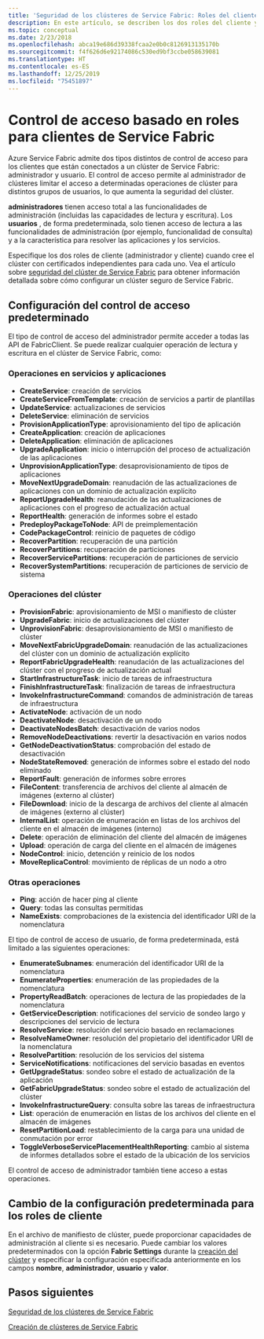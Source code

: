 ```yaml
---
title: 'Seguridad de los clústeres de Service Fabric: Roles del cliente'
description: En este artículo, se describen los dos roles del cliente y los permisos que otorga cada uno de ellos.
ms.topic: conceptual
ms.date: 2/23/2018
ms.openlocfilehash: abca19e686d39338fcaa2e0b0c8126913135170b
ms.sourcegitcommit: f4f626d6e92174086c530ed9bf3ccbe058639081
ms.translationtype: HT
ms.contentlocale: es-ES
ms.lasthandoff: 12/25/2019
ms.locfileid: "75451897"
---
```

# <a name="role-based-access-control-for-service-fabric-clients"></a>Control de acceso basado en roles para clientes de Service Fabric
Azure Service Fabric admite dos tipos distintos de control de acceso para los clientes que están conectados a un clúster de Service Fabric: administrador y usuario. El control de acceso permite al administrador de clústeres limitar el acceso a determinadas operaciones de clúster para distintos grupos de usuarios, lo que aumenta la seguridad del clúster.  

**administradores** tienen acceso total a las funcionalidades de administración (incluidas las capacidades de lectura y escritura). Los **usuarios** , de forma predeterminada, solo tienen acceso de lectura a las funcionalidades de administración (por ejemplo, funcionalidad de consulta) y a la característica para resolver las aplicaciones y los servicios.

Especifique los dos roles de cliente (administrador y cliente) cuando cree el clúster con certificados independientes para cada uno. Vea el artículo sobre [seguridad del clúster de Service Fabric](service-fabric-cluster-security.md) para obtener información detallada sobre cómo configurar un clúster seguro de Service Fabric.

## <a name="default-access-control-settings"></a>Configuración del control de acceso predeterminado
El tipo de control de acceso del administrador permite acceder a todas las API de FabricClient. Se puede realizar cualquier operación de lectura y escritura en el clúster de Service Fabric, como:

### <a name="application-and-service-operations"></a>Operaciones en servicios y aplicaciones
* **CreateService**: creación de servicios                             
* **CreateServiceFromTemplate**: creación de servicios a partir de plantillas                             
* **UpdateService**: actualizaciones de servicios                             
* **DeleteService**: eliminación de servicios                             
* **ProvisionApplicationType**: aprovisionamiento del tipo de aplicación                             
* **CreateApplication**: creación de aplicaciones                               
* **DeleteApplication**: eliminación de aplicaciones                             
* **UpgradeApplication**: inicio o interrupción del proceso de actualización de las aplicaciones                             
* **UnprovisionApplicationType**: desaprovisionamiento de tipos de aplicaciones                             
* **MoveNextUpgradeDomain**: reanudación de las actualizaciones de aplicaciones con un dominio de actualización explícito                             
* **ReportUpgradeHealth**: reanudación de las actualizaciones de aplicaciones con el progreso de actualización actual                             
* **ReportHealth**: generación de informes sobre el estado                             
* **PredeployPackageToNode**: API de preimplementación                            
* **CodePackageControl**: reinicio de paquetes de código                             
* **RecoverPartition**: recuperación de una partición                             
* **RecoverPartitions**: recuperación de particiones                             
* **RecoverServicePartitions**: recuperación de particiones de servicio                             
* **RecoverSystemPartitions**: recuperación de particiones de servicio de sistema                             

### <a name="cluster-operations"></a>Operaciones del clúster
* **ProvisionFabric**: aprovisionamiento de MSI o manifiesto de clúster                             
* **UpgradeFabric**: inicio de actualizaciones del clúster                             
* **UnprovisionFabric**: desaprovisionamiento de MSI o manifiesto de clúster                         
* **MoveNextFabricUpgradeDomain**: reanudación de las actualizaciones del clúster con un dominio de actualización explícito                             
* **ReportFabricUpgradeHealth**: reanudación de las actualizaciones del clúster con el progreso de actualización actual                             
* **StartInfrastructureTask**: inicio de tareas de infraestructura                             
* **FinishInfrastructureTask**: finalización de tareas de infraestructura                             
* **InvokeInfrastructureCommand**: comandos de administración de tareas de infraestructura                              
* **ActivateNode**: activación de un nodo                             
* **DeactivateNode**: desactivación de un nodo                             
* **DeactivateNodesBatch**: desactivación de varios nodos                             
* **RemoveNodeDeactivations**: revertir la desactivación en varios nodos                             
* **GetNodeDeactivationStatus**: comprobación del estado de desactivación                             
* **NodeStateRemoved**: generación de informes sobre el estado del nodo eliminado                             
* **ReportFault**: generación de informes sobre errores                             
* **FileContent**: transferencia de archivos del cliente al almacén de imágenes (externo al clúster)                             
* **FileDownload**: inicio de la descarga de archivos del cliente al almacén de imágenes (externo al clúster)                             
* **InternalList**: operación de enumeración en listas de los archivos del cliente en el almacén de imágenes (interno)                             
* **Delete**: operación de eliminación del cliente del almacén de imágenes                              
* **Upload**: operación de carga del cliente en el almacén de imágenes                             
* **NodeControl**: inicio, detención y reinicio de los nodos                             
* **MoveReplicaControl**: movimiento de réplicas de un nodo a otro                             

### <a name="miscellaneous-operations"></a>Otras operaciones
* **Ping**: acción de hacer ping al cliente                             
* **Query**: todas las consultas permitidas
* **NameExists**: comprobaciones de la existencia del identificador URI de la nomenclatura                             

El tipo de control de acceso de usuario, de forma predeterminada, está limitado a las siguientes operaciones: 

* **EnumerateSubnames**: enumeración del identificador URI de la nomenclatura                             
* **EnumerateProperties**: enumeración de las propiedades de la nomenclatura                             
* **PropertyReadBatch**: operaciones de lectura de las propiedades de la nomenclatura                             
* **GetServiceDescription**: notificaciones del servicio de sondeo largo y descripciones del servicio de lectura                             
* **ResolveService**: resolución del servicio basado en reclamaciones                             
* **ResolveNameOwner**: resolución del propietario del identificador URI de la nomenclatura                             
* **ResolvePartition**: resolución de los servicios del sistema                             
* **ServiceNotifications**: notificaciones del servicio basadas en eventos                             
* **GetUpgradeStatus**: sondeo sobre el estado de actualización de la aplicación                             
* **GetFabricUpgradeStatus**: sondeo sobre el estado de actualización del clúster                             
* **InvokeInfrastructureQuery**: consulta sobre las tareas de infraestructura                             
* **List**: operación de enumeración en listas de los archivos del cliente en el almacén de imágenes                             
* **ResetPartitionLoad**: restablecimiento de la carga para una unidad de conmutación por error                             
* **ToggleVerboseServicePlacementHealthReporting**: cambio al sistema de informes detallados sobre el estado de la ubicación de los servicios                             

El control de acceso de administrador también tiene acceso a estas operaciones.

## <a name="changing-default-settings-for-client-roles"></a>Cambio de la configuración predeterminada para los roles de cliente
En el archivo de manifiesto de clúster, puede proporcionar capacidades de administración al cliente si es necesario. Puede cambiar los valores predeterminados con la opción **Fabric Settings** durante la [creación del clúster](service-fabric-cluster-creation-via-portal.md) y especificar la configuración especificada anteriormente en los campos **nombre**, **administrador**, **usuario** y **valor**.

## <a name="next-steps"></a>Pasos siguientes
[Seguridad de los clústeres de Service Fabric](service-fabric-cluster-security.md)

[Creación de clústeres de Service Fabric](service-fabric-cluster-creation-via-portal.md)

